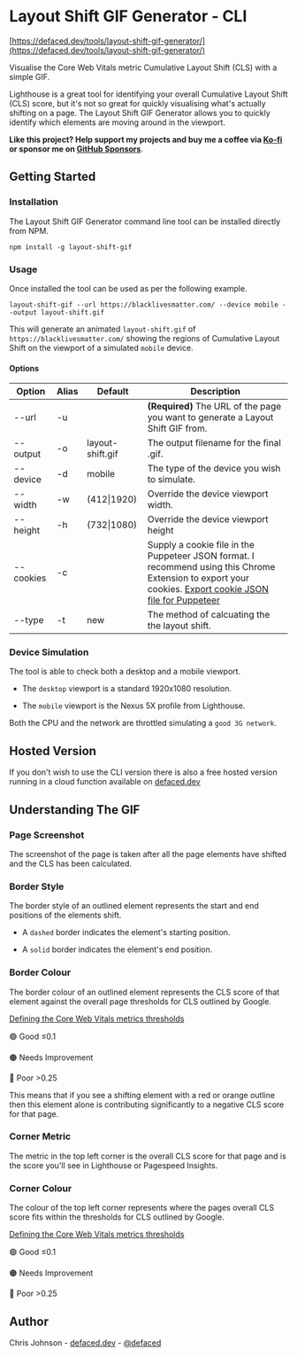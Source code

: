 # Layout Shift GIF Generator - CLI

[https://defaced.dev/tools/layout-shift-gif-generator/](https://defaced.dev/tools/layout-shift-gif-generator/)

Visualise the Core Web Vitals metric Cumulative Layout Shift (CLS) with a simple GIF.

Lighthouse is a great tool for identifying your overall Cumulative Layout Shift (CLS) score, but it's not so great for quickly visualising what's actually shifting on a page. The Layout Shift GIF Generator allows you to quickly identify which elements are moving around in the viewport.

**Like this project? Help support my projects and buy me a coffee via [Ko-fi](https://ko-fi.com/defaced) or sponsor me on [GitHub Sponsors](https://github.com/sponsors/workeffortwaste/)**.

## Getting Started

### Installation

The Layout Shift GIF Generator command line tool can be installed directly from NPM.

`npm install -g layout-shift-gif`

### Usage

Once installed the tool can be used as per the following example.

`layout-shift-gif --url https://blacklivesmatter.com/ --device mobile --output layout-shift.gif`

This will generate an animated `layout-shift.gif` of `https://blacklivesmatter.com/` showing the regions of Cumulative Layout Shift on the viewport of a simulated `mobile` device.

#### Options


| Option    | Alias | Default          | Description                                                                                                                                                                                                                                                                                                                                            |
|-----------|-------|------------------|--------------------------------------------------------------------------------------------------------------------------------------------------------------------------------------------------------------------------------------------------------------------------------------------------------------------------------------------------------|
| --url     | -u    |                  | **(Required)** The URL of the page you want to generate a Layout Shift GIF from.                                                                                                                                                                                                                                                                       |
| --output  | -o    | layout-shift.gif | The output filename for the final .gif.                                                                                                                                                                                                                                                                                                                |
| --device  | -d    | mobile           | The type of the device you wish to simulate.                                                                                                                                                                                                                                                                                                           |
| --width   | -w    | (412\|1920)      | Override the device viewport width.                                                                                                                                                                                                                                                                                                                    |
| --height  | -h    | (732\|1080)      | Override the device viewport height                                                                                                                                                                                                                                                                                                                    |
| --cookies | -c    |                  | Supply a cookie file in the Puppeteer JSON format. I recommend using this Chrome Extension to export your cookies. [Export cookie JSON file for Puppeteer](https://chrome.google.com/webstore/detail/%E3%82%AF%E3%83%83%E3%82%AD%E3%83%BCjson%E3%83%95%E3%82%A1%E3%82%A4%E3%83%AB%E5%87%BA%E5%8A%9B-for-puppet/nmckokihipjgplolmcmjakknndddifde?hl=en) |
| --type    | -t    | new              | The method of calcuating the the layout shift.                                                                                                                                                                                                                                                                                                         |
### Device Simulation

The tool is able to check both a desktop and a mobile viewport.

- The `desktop` viewport is a standard 1920x1080 resolution.

- The `mobile` viewport is the Nexus 5X profile from Lighthouse.

Both the CPU and the network are throttled simulating a `good 3G network`.

## Hosted Version

If you don't wish to use the CLI version there is also a free hosted version running in a cloud function available on [defaced.dev](https://defaced.dev/tools/layout-shift-gif-generator/)

## Understanding The GIF

### Page Screenshot

The screenshot of the page is taken after all the page elements have shifted and the CLS has been calculated.

### Border Style

The border style of an outlined element represents the start and end positions of the elements shift.

- A `dashed` border indicates the element's starting position.

- A `solid` border indicates the element's end position.

### Border Colour

The border colour of an outlined element represents the CLS score of that element against the overall page thresholds for CLS outlined by Google. 

[Defining the Core Web Vitals metrics thresholds](https://web.dev/defining-core-web-vitals-thresholds/)

🟢 Good ≤0.1  

🟠 Needs Improvement 	

🔴 Poor >0.25 

This means that if you see a shifting element with a red or orange outline then this element alone is contributing significantly to a negative CLS score for that page.

### Corner Metric

The metric in the top left corner is the overall CLS score for that page and is the score you'll see in Lighthouse or Pagespeed Insights.

### Corner Colour

The colour of the top left corner represents where the pages overall CLS score fits within the thresholds for CLS outlined by Google.

[Defining the Core Web Vitals metrics thresholds](https://web.dev/defining-core-web-vitals-thresholds/)

🟢 Good ≤0.1  

🟠 Needs Improvement 	

🔴 Poor >0.25 

## Author

Chris Johnson - [defaced.dev](https://defaced.dev) - [@defaced](http://twitter.co.uk/defaced/)
            